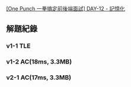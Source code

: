 [\[One Punch 一拳搞定前後端面試\] DAY-12 - 記憶化](https://ithelp.ithome.com.tw/articles/10235937)


## 解題紀錄
### v1-1 TLE

### v1-2 AC(18ms, 3.3MB)

### v2-1 AC(17ms, 3.3MB)
